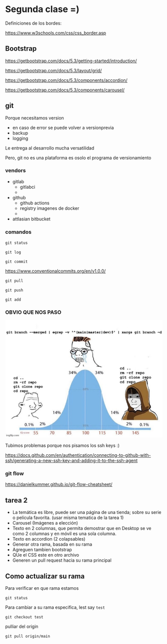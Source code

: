 # Segunda clase =) 

Definiciones de los bordes:

https://www.w3schools.com/css/css_border.asp

## Bootstrap

https://getbootstrap.com/docs/5.3/getting-started/introduction/

https://getbootstrap.com/docs/5.3/layout/grid/

https://getbootstrap.com/docs/5.3/components/accordion/

https://getbootstrap.com/docs/5.3/components/carousel/

## git

Porque necesitamos version

- en caso de error se puede volver a versionprevia
- backup
- logging

Le entrega al desarrollo mucha versatilidad

Pero, git no es una plataforma
es osolo el programa de versionamiento


### vendors

- gitlab
  - gitlabci
  - 
- github
  - github actions
  - registry imagenes de docker
  - 
- attlasian bitbucket

### comandos
```
git status
```
```
git log
```
```
git commit
```
https://www.conventionalcommits.org/en/v1.0.0/
```
git pull
```
```
git push
```
```
git add
```

### OBVIO QUE NOS PASO

![](../img/001.jpg)

Tubimos problemas porque nos pisamos los ssh keys :) 

https://docs.github.com/en/authentication/connecting-to-github-with-ssh/generating-a-new-ssh-key-and-adding-it-to-the-ssh-agent

### git flow

https://danielkummer.github.io/git-flow-cheatsheet/


## tarea 2

- La temática es libre, puede ser una página de una tienda; sobre su serie o película favorita. (usar misma tematica de la tarea 1)
- Carousel (Imágenes a elección)
- Texto en 2 columnas, que permita demostrar que en Desktop se ve como 2 columnas y en móvil es una sola columna.
- Texto en accordion (2 colapsables)
- Generar otra rama, basada en su rama
- Agreguen tambien bootstrap
- QUe el CSS este en otro archivo
- Generen un pull request hacia su rama principal


## Como actualizar su rama
Para verificar en que rama estamos
```
git status
```
Para cambiar a su rama especifica, lest say `test`
```
git checkout test
```
pulliar del origin

```
git pull origin/main
```